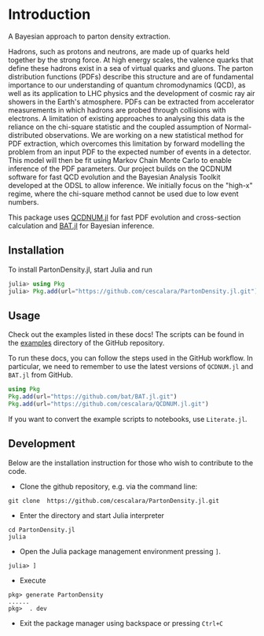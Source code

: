 # Introduction

A Bayesian approach to parton density extraction. 

Hadrons, such as protons and neutrons, are made up of quarks held together by the strong force. At high energy scales, the valence quarks that define these hadrons exist in a sea of virtual quarks and gluons. The parton distribution functions (PDFs) describe this structure and are of fundamental importance to our understanding of quantum chromodynamics (QCD), as well as its application to LHC physics and the development of cosmic ray air showers in the Earth's atmosphere. PDFs can be extracted from accelerator measurements in which hadrons are probed through collisions with electrons. A limitation of existing approaches to analysing this data is the reliance on the chi-square statistic and the coupled assumption of Normal-distributed observations. We are working on a new statistical method for PDF extraction, which overcomes this limitation by forward modelling the problem from an input PDF to the expected number of events in a detector. This model will then be fit using Markov Chain Monte Carlo to enable inference of the PDF parameters. Our project builds on the QCDNUM software for fast QCD evolution and the Bayesian Analysis Toolkit developed at the ODSL to allow inference. We initially focus on the "high-x" regime, where the chi-square method cannot be used due to low event numbers.

This package uses [QCDNUM.jl](https://github.com/cescalara/QCDNUM.jl) for fast PDF evolution and cross-section calculation and [BAT.jl](https://github.com/bat/BAT.jl) for Bayesian inference.

## Installation

To install PartonDensity.jl, start Julia and run

```julia
julia> using Pkg
julia> Pkg.add(url="https://github.com/cescalara/PartonDensity.jl.git")
```

## Usage

Check out the examples listed in these docs! The scripts can be found in the [examples](https://github.com/cescalara/PartonDensity.jl/tree/main/examples) directory of the GitHub repository. 

To run these docs, you can follow the steps used in the GitHub workflow. In particular, we need to remember to use the latest versions of `QCDNUM.jl` and `BAT.jl` from GitHub. 

```julia
using Pkg
Pkg.add(url="https://github.com/bat/BAT.jl.git")
Pkg.add(url="https://github.com/cescalara/QCDNUM.jl.git")
```

If you want to convert the example scripts to notebooks, use `Literate.jl`.

## Development

Below are the installation instruction for those who wish to contribute to the code.

- Clone the github repository, e.g. via the command line:
```
git clone  https://github.com/cescalara/PartonDensity.jl.git
```

- Enter the directory and start Julia interpreter
```
cd PartonDensity.jl
julia
```

-  Open the Julia package management environment pressing `]`.

```
julia> ]
```

 - Execute 
```
pkg> generate PartonDensity
...... 
pkg>  . dev
```
 - Exit the package manager using backspace or pressing `Ctrl+C`

